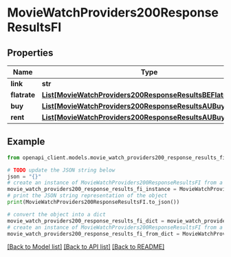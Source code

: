 # MovieWatchProviders200ResponseResultsFI


## Properties

Name | Type | Description | Notes
------------ | ------------- | ------------- | -------------
**link** | **str** |  | [optional] 
**flatrate** | [**List[MovieWatchProviders200ResponseResultsBEFlatrateInner]**](MovieWatchProviders200ResponseResultsBEFlatrateInner.md) |  | [optional] 
**buy** | [**List[MovieWatchProviders200ResponseResultsAUBuyInner]**](MovieWatchProviders200ResponseResultsAUBuyInner.md) |  | [optional] 
**rent** | [**List[MovieWatchProviders200ResponseResultsAUBuyInner]**](MovieWatchProviders200ResponseResultsAUBuyInner.md) |  | [optional] 

## Example

```python
from openapi_client.models.movie_watch_providers200_response_results_fi import MovieWatchProviders200ResponseResultsFI

# TODO update the JSON string below
json = "{}"
# create an instance of MovieWatchProviders200ResponseResultsFI from a JSON string
movie_watch_providers200_response_results_fi_instance = MovieWatchProviders200ResponseResultsFI.from_json(json)
# print the JSON string representation of the object
print(MovieWatchProviders200ResponseResultsFI.to_json())

# convert the object into a dict
movie_watch_providers200_response_results_fi_dict = movie_watch_providers200_response_results_fi_instance.to_dict()
# create an instance of MovieWatchProviders200ResponseResultsFI from a dict
movie_watch_providers200_response_results_fi_from_dict = MovieWatchProviders200ResponseResultsFI.from_dict(movie_watch_providers200_response_results_fi_dict)
```
[[Back to Model list]](../README.md#documentation-for-models) [[Back to API list]](../README.md#documentation-for-api-endpoints) [[Back to README]](../README.md)


